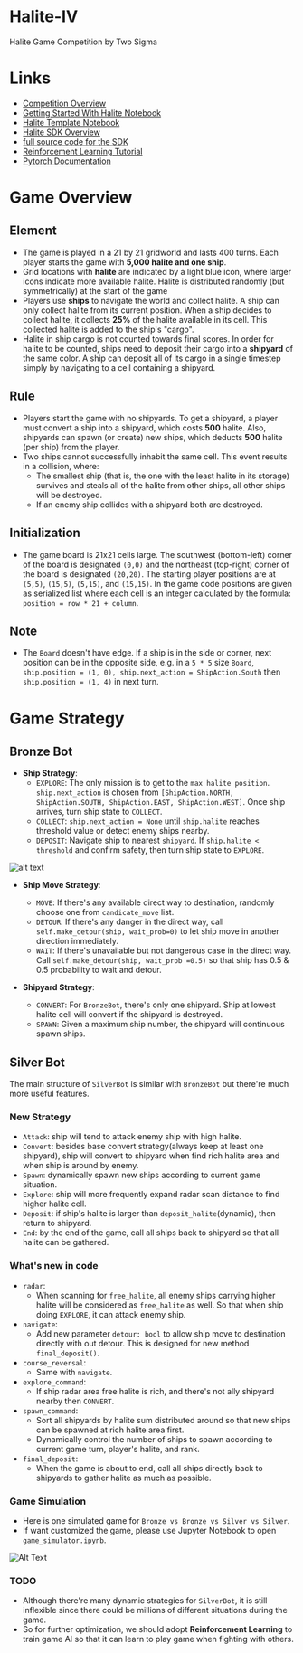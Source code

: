 # Halite-IV
Halite Game Competition by Two Sigma

# Links
- [Competition Overview](https://www.kaggle.com/c/halite/overview/description)
- [Getting Started With Halite Notebook](https://www.kaggle.com/alexisbcook/getting-started-with-halite)
- [Halite Template Notebook](https://www.kaggle.com/mylesoneill/halite-template-bot)
- [Halite SDK Overview](https://www.kaggle.com/sam/halite-sdk-overview)
- [full source code for the SDK](https://github.com/Kaggle/kaggle-environments/blob/master/kaggle_environments/envs/halite/helpers.py)
- [Reinforcement Learning Tutorial](https://mofanpy.com/tutorials/machine-learning/reinforcement-learning/)
- [Pytorch Documentation](http://pytorch123.com/SeventhSection/ReinforcementLearning/)

# Game Overview 
## Element
- The game is played in a 21 by 21 gridworld and lasts 400 turns. Each player starts the game with **5,000 halite and one ship**.
- Grid locations with **halite** are indicated by a light blue icon, where larger icons indicate more available halite. Halite is distributed randomly (but symmetrically) at the start of the game
- Players use **ships** to navigate the world and collect halite. A ship can only collect halite from its current position. When a ship decides to collect halite, it collects **25%** of the halite available in its cell. This collected halite is added to the ship's "cargo".
- Halite in ship cargo is not counted towards final scores. In order for halite to be counted, ships need to deposit their cargo into a **shipyard** of the same color. A ship can deposit all of its cargo in a single timestep simply by navigating to a cell containing a shipyard.

## Rule
- Players start the game with no shipyards. To get a shipyard, a player must convert a ship into a shipyard, which costs **500** halite. Also, shipyards can spawn (or create) new ships, which deducts **500** halite (per ship) from the player.
- Two ships cannot successfully inhabit the same cell. This event results in a collision, where:
    -  The smallest ship (that is, the one with the least halite in its storage) survives and steals all of the halite from other ships, all other ships will be destroyed.
    -  If an enemy ship collides with a shipyard both are destroyed.
    
## Initialization
- The game board is 21x21 cells large. The southwest (bottom-left) corner of the board is designated `(0,0)` and the northeast (top-right) corner of the board is designated `(20,20)`. The starting player positions are at `(5,5)`, `(15,5)`, `(5,15)`, and `(15,15)`. In the game code positions are given as serialized list where each cell is an integer calculated by the formula: `position = row * 21 + column`.


## Note
- The `Board` doesn't have edge. If a ship is in the side or corner, next position can be in the opposite side, e.g. in a `5 * 5` size `Board`, `ship.position = (1, 0), ship.next_action = ShipAction.South` then `ship.position = (1, 4)` in next turn.

# Game Strategy
## Bronze Bot
- **Ship Strategy**:
    - `EXPLORE`: The only mission is to get to the `max halite position`. `ship.next_action` is chosen from
     `[ShipAction.NORTH, ShipAction.SOUTH, ShipAction.EAST, ShipAction.WEST]`. Once ship arrives, turn ship state to
     `COLLECT`. 
    - `COLLECT`: `ship.next_action = None` until `ship.halite` reaches threshold value or detect enemy ships nearby.
    - `DEPOSIT`: Navigate ship to nearest `shipyard`. If `ship.halite < threshold` and confirm safety, then turn ship
     state to `EXPLORE`.

![alt text](https://app.lucidchart.com/publicSegments/view/4d9c59d5-1f32-4c9e-9afc-5ae6efff226e/image.png)

- **Ship Move Strategy**:
    - `MOVE`: If there's any available direct way to destination, randomly choose one from `candicate_move` list.
    - `DETOUR`: If there's any danger in the direct way, call `self.make_detour(ship, wait_prob=0)` to let ship move in
     another direction immediately.
    - `WAIT`: If there's unavailable but not dangerous case in the direct way. Call `self.make_detour(ship, wait_prob
    =0.5)` so that ship has 0.5 & 0.5 probability to wait and detour.
    
- **Shipyard Strategy**:
    - `CONVERT`: For `BronzeBot`, there's only one shipyard. Ship at lowest halite cell will convert if the shipyard
     is destroyed.
    - `SPAWN`: Given a maximum ship number, the shipyard will continuous spawn ships.
    
## Silver Bot

The main structure of `SilverBot` is similar with `BronzeBot` but there're much more useful features.

### New Strategy

- `Attack`: ship will tend to attack enemy ship with high halite.
- `Convert`: besides base convert strategy(always keep at least one shipyard), ship will convert to shipyard when
 find rich halite area and when ship is around by enemy.
- `Spawn`: dynamically spawn new ships according to current game situation.
- `Explore`: ship will more frequently expand radar scan distance to find higher halite cell.
- `Deposit`: if ship's halite is larger than `deposit_halite`(dynamic), then return to shipyard.
- `End`: by the end of the game, call all ships back to shipyard so that all halite can be gathered.

### What's new in code

- `radar`:
    - When scanning for `free_halite`, all enemy ships carrying higher halite will be considered as `free_halite` as
     well. So that when ship doing `EXPLORE`, it can attack enemy ship.
- `navigate`:
    - Add new parameter `detour: bool` to allow ship move to destination directly with out detour. This is designed
     for new method `final_deposit()`.
- `course_reversal`:
    - Same with `navigate`.
- `explore_command`:
    - If ship radar area free halite is rich, and there's not ally shipyard nearby then `CONVERT`.
- `spawn_command`:
    - Sort all shipyards by halite sum distributed around so that new ships can be spawned at rich halite area first.
    - Dynamically control the number of ships to spawn according to current game turn, player's halite, and rank.
- `final_deposit`:
    - When the game is about to end, call all ships directly back to shipyards to gather halite as much as possible.

### Game Simulation
- Here is one simulated game for `Bronze vs Bronze vs Silver vs Silver`. 
- If want customized the game, please use Jupyter Notebook to open `game_simulator.ipynb`.

![Alt Text](https://github.com/garyzccisme/Halite-IV/blob/master/simulated_game.gif?raw=true)

### TODO
- Although there're many dynamic strategies for `SilverBot`, it is still inflexible since there could be millions of
 different situations during the game. 
- So for further optimization, we should adopt **Reinforcement Learning** to train game AI so that it can learn to play
 game when fighting with others.
    